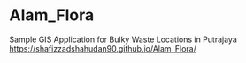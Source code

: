 # Alam_Flora
Sample GIS Application for Bulky Waste Locations in Putrajaya
https://shafizzadshahudan90.github.io/Alam_Flora/

